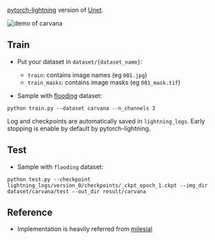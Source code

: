 [pytorch-lightning](https://github.com/williamFalcon/pytorch-lightning) version of [Unet](https://arxiv.org/abs/1505.04597).


![demo of carvana](misc/carvana.png)


## Train

+ Put your dataset in `dataset/{dataset_name}`:
    + `train`: contains image names (eg `001.jpg`)
    + `train_masks`: contains image masks (eg `001_mask.tif`)

+ Sample with [flooding](https://data.mendeley.com/datasets/t395bwcvbw/1) dataset:

```
python train.py --dataset carvana --n_channels 3
```

Log and checkpoints are automatically saved in `lightning_logs`.
Early stopping is enable by default by pytorch-lightning.


## Test

+ Sample with `flooding` dataset:

```
python test.py --checkpoint lightning_logs/version_0/checkpoints/_ckpt_epoch_1.ckpt --img_dir dataset/carvana/test --out_dir result/carvana
```

## Reference

+ Implementation is heavily referred from [milesial](https://github.com/milesial/Pytorch-UNet)
